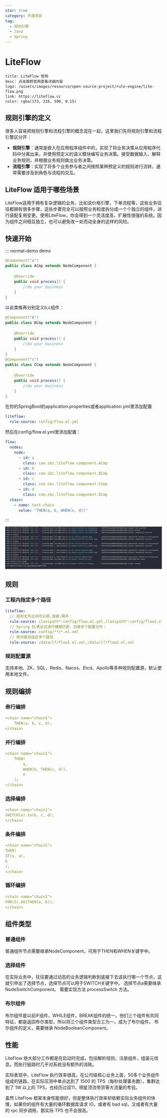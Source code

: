 ```yaml
---
star: true
category: 开源项目
tag:
  - 规则引擎
  - Java
  - Spring
---
```


# LiteFlow

```card
title: LiteFlow 官网
desc: 点击跳转官网查看详细内容
logo: /assets/images/resource/open-source-project/rule-engine/lite-flow.png
link: https://liteflow.cc
color: rgba(173, 216, 590, 0.15)
```

## 规则引擎的定义
很多人容易把规则引擎和流程引擎的概念混在一起，这里我们先将规则引擎和流程引擎区分开：
- **规则引擎**：通常是嵌入在应用程序组件中的，实现了将业务决策从应用程序代码中分离出来，并使用预定义的语义模块编写业务决策。接受数据输入，解释业务规则，并根据业务规则做出业务决策。
- **流程引擎**：实现了将多个业务参与者之间按照某种预定义的规则进行流转，通常需要涉及到角色与流程的交互。

## LiteFlow 适用于哪些场景
LiteFlow适用于拥有复杂逻辑的业务，比如说价格引擎，下单流程等，这些业务往往都拥有很多步骤，这些步骤完全可以按照业务粒度拆分成一个个独立的组件，进行装配复用变更。使用LiteFlow，你会得到一个灵活度高，扩展性很强的系统。因为组件之间相互独立，也可以避免改一处而动全身的这样的风险。

## 快速开始

::: normal-demo demo
```java
@Component("a")
public class ACmp extends NodeComponent {

	@Override
	public void process() {
		//do your business
	}
}
```
以此类推再分别定义b,c组件：
```java
@Component("b")
public class BCmp extends NodeComponent {

	@Override
	public void process() {
		//do your business
	}
}
@Component("c")
public class CCmp extends NodeComponent {

	@Override
	public void process() {
		//do your business
	}
}
```
在你的SpringBoot的application.properties或者application.yml里添加配置
```yaml
liteflow:
  rule-source: config/flow.el.yml
```
然后在config/flow.el.yml里添加配置：
```yaml
flow:
  nodes:
    node:
      - id: a
        class: com.sbc.liteflow.component.ACmp
      - id: b
        class: com.sbc.liteflow.component.BCmp
      - id: c
        class: com.sbc.liteflow.component.CCmp
      - id: d
        class: com.sbc.liteflow.component.DCmp
  chain:
    - name: test-chain
      value: "THEN(a, b, WHEN(c, d))"

```
:::

![LiteFlow Demo 运行结果](/assets/images/resource/open-source-project/rule-engine/liteflow-demo.png "LiteFlow Demo 运行结果")

## 规则
### 工程内指定多个路径
```yaml
liteflow:
  // 规则文件之间可以用,或者;隔开：
  rule-source: classpath*:config/flow.el.yml,classpath*:config/flow2.el.yml
  // Spring EL表达式进行模糊匹配，加载多个配置文件：
  rule-source: config/**/*.el.xml
  // 绝对路径指定多个路径
  rule-source: /data/lf/flow1.el.xml,/data/lf/flow2.el.xml
```
### 规则配置源
支持本地、ZK、SQL、Redis、Nacos、Etcd、Apollo等多种规则配置源，默认使用本地文件。

## 规则编排
### 串行编排
```yaml
<chain name="chain1">
    THEN(a, b, c, d);
</chain>
```

### 并行编排
```yaml
<chain name="chain1">
    THEN(
        a,
        WHEN(b, THEN(c, d)),
        e
    );
</chain>
```

### 选择编排
```yaml
<chain name="chain1">
SWITCH(a).to(b, c, d);
</chain>
```

### 条件编排
```yaml
<chain name="chain1">
THEN(
IF(x, a),
b
);
</chain> 
```

### 循环编排
```yaml
<chain name="chain1">
FOR(5).DO(THEN(a, b));
</chain>
```

## 组件类型
### 普通组件
普通组件节点需要继承NodeComponent，可用于THEN和WHEN关键字中。
### 选择组件
在实际业务中，往往要通过动态的业务逻辑判断到底接下去该执行哪一个节点，这就引申出了选择节点，选择节点可以用于SWITCH关键字中。
选择节点a需要继承 NodeSwitchComponent。 需要实现方法 processSwitch 方法。
### 布尔组件
布尔组件是以前IF组件，WHILE组件，BREAK组件的统一。他们三个组件有共同特征，都是返回布尔类型，所以将三个组件类型合三为一，成为了布尔组件。
布尔组件的定义，需要继承 NodeBooleanComponent。

## 性能
LiteFlow 绝大部分工作都是在启动时完成，包括解析规则，注册组件，组装元信息。而执行链路时几乎对系统没有额外的消耗。

实际表现中，LiteFlow 执行效率很高，在公司级核心业务上面，50多个业务组件组成的链路，在实际压测中单点达到了 1500 的 TPS（每秒处理事务数），集群达到了 1W 以上的 TPS，也经历过双11，明星顶流带货等大流量的考验。

虽然 LiteFlow 框架本身性能很好，但是整体执行效率却依赖实际业务组件的快慢，如果你的组件有大量的循环数据库请求 IO，或者有 bad sql，又或者有大量的 rpc 同步调用，那实际 TPS 也不会很高。